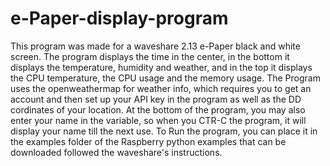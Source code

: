 # e-Paper-display-program

This program was made for a waveshare 2.13 e-Paper black and white screen. The program displays the time in the center, in the bottom it displays the temperature, humidity and weather, and in the top it displays the CPU temperature, the CPU usage and the memory usage. The Program uses the openweathermap for weather info, which requires you to get an account and then set up your API key in the program as well as the DD cordinates of your location. At the bottom of the program, you may also enter your name in the variable, so when you CTR-C the program, it will display your name till the next use.
To Run the program, you can place it in the examples folder of the Raspberry python examples that can be downloaded followed the waveshare's instructions. 
